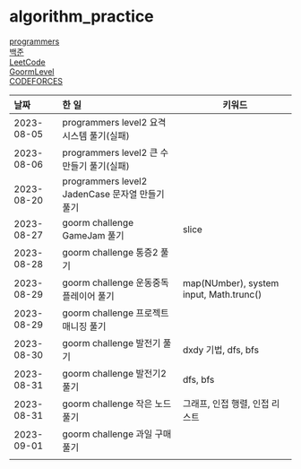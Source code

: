 # algorithm_practice

[programmers](https://school.programmers.co.kr/)
<br>
[백준](https://www.acmicpc.net/)
<br>
[LeetCode](https://leetcode.com/)
<br>
[GoormLevel](https://level.goorm.io/)
<br>
[CODEFORCES](https://codeforces.com/)

| 날짜       | 한 일                                           | 키워드                                  |
| :--------- | :---------------------------------------------- | --------------------------------------- |
| 2023-08-05 | programmers level2 요격 시스템 풀기(실패)       |
| 2023-08-06 | programmers level2 큰 수 만들기 풀기(실패)      |
| 2023-08-20 | programmers level2 JadenCase 문자열 만들기 풀기 |
| 2023-08-27 | goorm challenge GameJam 풀기                    | slice                                   |
| 2023-08-28 | goorm challenge 통증2 풀기                      |
| 2023-08-29 | goorm challenge 운동중독플레이어 풀기           | map(NUmber), system input, Math.trunc() |
| 2023-08-29 | goorm challenge 프로젝트 매니징 풀기            |
| 2023-08-30 | goorm challenge 발전기 풀기                     | dxdy 기법, dfs, bfs                     |
| 2023-08-31 | goorm challenge 발전기2 풀기                    | dfs, bfs                                |
| 2023-08-31 | goorm challenge 작은 노드 풀기                  | 그래프, 인접 행렬, 인접 리스트          |
| 2023-09-01 | goorm challenge 과일 구매 풀기                  |                                         |
|            |                                                 |
